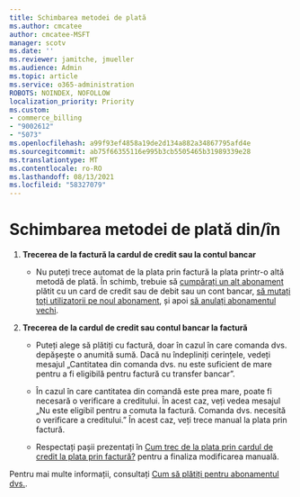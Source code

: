 ```yaml
---
title: Schimbarea metodei de plată
ms.author: cmcatee
author: cmcatee-MSFT
manager: scotv
ms.date: ''
ms.reviewer: jamitche, jmueller
ms.audience: Admin
ms.topic: article
ms.service: o365-administration
ROBOTS: NOINDEX, NOFOLLOW
localization_priority: Priority
ms.custom:
- commerce_billing
- "9002612"
- "5073"
ms.openlocfilehash: a99f93ef4858a19de2d134a882a34867795afd4e
ms.sourcegitcommit: ab75f66355116e995b3cb5505465b31989339e28
ms.translationtype: MT
ms.contentlocale: ro-RO
ms.lasthandoff: 08/13/2021
ms.locfileid: "58327079"
---
```

# <a name="change-payment-method-fromto"></a>Schimbarea metodei de plată din/în

1. **Trecerea de la factură la cardul de credit sau la contul bancar**

    - Nu puteți trece automat de la plata prin factură la plata printr-o altă metodă de plată. În schimb, trebuie să [cumpărați un alt abonament](https://docs.microsoft.com/microsoft-365/commerce/try-or-buy-microsoft-365#buy-a-different-subscription) plătit cu un card de credit sau de debit sau un cont bancar, [să mutați toți utilizatorii pe noul abonament](https://docs.microsoft.com/microsoft-365/commerce/subscriptions/move-users-different-subscription), și apoi [să anulați abonamentul vechi](https://docs.microsoft.com/microsoft-365/commerce/subscriptions/cancel-your-subscription).

2. **Trecerea de la cardul de credit sau contul bancar la factură**

    - Puteți alege să plătiți cu factură, doar în cazul în care comanda dvs. depășește o anumită sumă. Dacă nu îndepliniți cerințele, vedeți mesajul „Cantitatea din comanda dvs. nu este suficient de mare pentru a fi eligibilă pentru factură cu transfer bancar”.

    - În cazul în care cantitatea din comandă este prea mare, poate fi necesară o verificare a creditului. În acest caz, veți vedea mesajul „Nu este eligibil pentru a comuta la factură. Comanda dvs. necesită o verificare a creditului.” În acest caz, veți trece manual la plata prin factură.

    - Respectați pașii prezentați în [Cum trec de la plata prin cardul de credit la plata prin factură?](how-do-i-change-from-credit-card-payments-to-invoice.md) pentru a finaliza modificarea manuală.

Pentru mai multe informații, consultați [Cum să plătiți pentru abonamentul dvs.](https://docs.microsoft.com/microsoft-365/commerce/billing-and-payments/pay-for-your-subscription).
